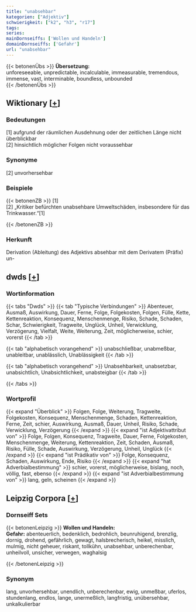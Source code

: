 ```yaml
---
title: "unabsehbar"
kategorien: ["Adjektiv"]
schwierigkeit: ["k2", "h3", "r17"]
tags:
series:
mainDornseiffs: ['Wollen und Handeln']
domainDornseiffs: ['Gefahr']
url: "unabsehbar"
---
```


{{< betonenÜbs >}}
**Übersetzung:**  
unforeseeable, unpredictable, incalculable, immeasurable, tremendous, immense, vast, interminable, boundless, unbounded  
{{< /betonenÜbs >}}

## Wiktionary [[+](https://de.wiktionary.org/wiki/unabsehbar)]

### Bedeutungen
[1] aufgrund der räumlichen Ausdehnung oder der zeitlichen Länge nicht überblickbar  
[2] hinsichtlich möglicher Folgen nicht voraussehbar  

### Synonyme
[2] unvorhersehbar  

### Beispiele
{{< betonenZB >}}
[1]  
[2] „Kritiker befürchten unabsehbare Umweltschäden, insbesondere für das Trinkwasser.“[1]  

{{< /betonenZB >}}
### Herkunft
Derivation (Ableitung) des Adjektivs absehbar mit dem Derivatem (Präfix) un-  



## dwds [[+](https://www.dwds.de/wb/unabsehbar)]

### Wortinformation
{{< tabs "Dwds" >}}
{{< tab "Typische Verbindungen" >}}
Abenteuer, Ausmaß, Auswirkung, Dauer, Ferne, Folge, Folgekosten, Folgen, Fülle, Kette, Kettenreaktion, Konsequenz, Menschenmenge, Risiko, Schade, Schaden, Schar, Schwierigkeit, Tragweite, Unglück, Unheil, Verwicklung, Verzögerung, Vielfalt, Weite, Weiterung, Zeit, möglicherweise, schier, vorerst
{{< /tab >}}

{{< tab "alphabetisch vorangehend" >}}
unabschließbar, unabmeßbar, unableitbar, unablässlich, Unablässigkeit
{{< /tab >}}

{{< tab "alphabetisch vorangehend" >}}
Unabsehbarkeit, unabsetzbar, unabsichtlich, Unabsichtlichkeit, unabsteigbar
{{< /tab >}}

{{< /tabs >}}

### Wortprofil
{{< expand "Überblick" >}} Folgen, Folge, Weiterung, Tragweite, Folgekosten, Konsequenz, Menschenmenge, Schaden, Kettenreaktion, Ferne, Zeit, schier, Auswirkung, Ausmaß, Dauer, Unheil, Risiko, Schade, Verwicklung, Verzögerung {{< /expand >}}
{{< expand "ist Adjektivattribut von" >}} Folge, Folgen, Konsequenz, Tragweite, Dauer, Ferne, Folgekosten, Menschenmenge, Weiterung, Kettenreaktion, Zeit, Schaden, Ausmaß, Risiko, Fülle, Schade, Auswirkung, Verzögerung, Unheil, Unglück {{< /expand >}}
{{< expand "ist Prädikativ von" >}} Folge, Konsequenz, Schaden, Auswirkung, Ende, Risiko {{< /expand >}}
{{< expand "hat Adverbialbestimmung" >}} schier, vorerst, möglicherweise, bislang, noch, völlig, fast, ebenso {{< /expand >}}
{{< expand "ist Adverbialbestimmung von" >}} lang, geln, scheinen {{< /expand >}}

## Leipzig Corpora [[+](https://corpora.uni-leipzig.de/en/res?word=unabsehbar&corpusId=deu_newscrawl-public_2018)]

### Dornseiff Sets
{{< betonenLeipzig >}}
**Wollen und Handeln:**  
**Gefahr:** abenteuerlich, bedenklich, bedrohlich, beunruhigend, brenzlig, dornig, drohend, gefährlich, gewagt, halsbrecherisch, heikel, misslich, mulmig, nicht geheuer, riskant, tollkühn, unabsehbar, unberechenbar, unheilvoll, unsicher, verwegen, waghalsig  

{{< /betonenLeipzig >}}

### Synonym
lang, unvorhersehbar, unendlich, unberechenbar, ewig, unmeßbar, uferlos, stundenlang, endlos, lange, unermeßlich, langfristig, unübersehbar, unkalkulierbar

